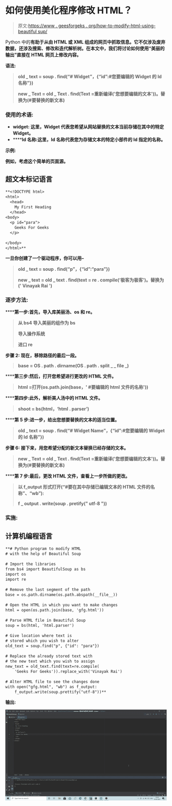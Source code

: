 # 如何使用美化程序修改 HTML？

> 原文:[https://www . geesforgeks . org/how-to-modify-html-using-beautiful sup/](https://www.geeksforgeeks.org/how-to-modify-html-using-beautifulsoup/)

Python 中的[](https://www.geeksforgeeks.org/implementing-web-scraping-python-beautiful-soup/)****有助于从由 HTML 或 XML 组成的网页中抓取信息。它不仅涉及废弃数据，还涉及搜索、修改和迭代解析树。在本文中，我们将讨论如何使用“美丽的输出”直接在 HTML 网页上修改内容。****

******语法:******

> ****old _ text = soup . find(“# Widget”，{“id”:#您要编辑的 Widget 的 Id 名称”})****
> 
>  ****new _ Text = old _ Text . find(Text =重新编译('您想要编辑的文本'))。替换为(#要替换的新文本)****

### ****使用的术语:****

*   ******widget:** 这里，Widget 代表您希望从网站替换的文本当前存储在其中的特定 Widget。****
*   ******Id 名称:**这里，Id 名称代表您为存储文本的特定小部件的 Id 指定的名称。****

******示例:******

****例如，考虑这个简单的页面源。****

## ****超文本标记语言****

```
**<!DOCTYPE html>
<html>
  <head>
    My First Heading
  </head>
<body>
  <p id="para">
    Geeks For Geeks
  </p>

</body>
</html>**
```

****一旦你创建了一个驱动程序，你可以用–****

> ****old _ text = soup . find(“p”，{“id”:“para”})****
> 
> ****new _ text = old _ text . find(text = re . compile(‘极客为极客’)。替换为(' Vinayak Rai ')****

### ****逐步方法:****

******第一步:**首先，导入库美丽汤、os 和 re。****

> ****从 bs4 导入美丽的组作为 bs****
> 
> ****导入操作系统****
> 
> ****进口 re****

******步骤 2:** 现在，移除路径的最后一段。****

> ****base = OS . path . dirname(OS . path . split _ _ file _)****

******第三步:**然后，打开您希望进行更改的 HTML 文件。****

> ****html =打开(os.path.join(base，' #要编辑的 html 文件的名称'))****

******第四步:**此外，解析美人汤中的 HTML 文件。****

> ****shoot = bs(html，‘html . parser’)****

******第 5 步:**进一步，给出您想要替换的文本的适当位置。****

> ****old _ text = soup . find(“# Widget Name”，{“id”:#您要编辑的 Widget 的 Id 名称”})****

******步骤 6:** 接下来，用您希望分配的新文本替换已经存储的文本。****

> ****new _ Text = old _ Text . find(Text =重新编译('您想要编辑的文本'))。替换为(#要替换的新文本)****

******第 7 步:**最后，更改 HTML 文件，查看上一步所做的更改。****

> ****以 f_output 形式打开(“#要在其中存储已编辑文本的 HTML 文件的名称”、“wb”):****
> 
> ****f _ output . write(soup . pretify(" utf-8 "))****

### ****实施:****

## ****计算机编程语言****

```
**# Python program to modify HTML
# with the help of Beautiful Soup

# Import the libraries 
from bs4 import BeautifulSoup as bs
import os
import re

# Remove the last segment of the path
base = os.path.dirname(os.path.abspath(__file__))

# Open the HTML in which you want to make changes
html = open(os.path.join(base, 'gfg.html'))

# Parse HTML file in Beautiful Soup
soup = bs(html, 'html.parser')

# Give location where text is 
# stored which you wish to alter
old_text = soup.find("p", {"id": "para"})

# Replace the already stored text with 
# the new text which you wish to assign
new_text = old_text.find(text=re.compile(
    'Geeks For Geeks')).replace_with('Vinayak Rai')

# Alter HTML file to see the changes done
with open("gfg.html", "wb") as f_output:
    f_output.write(soup.prettify("utf-8"))**
```

******输出:******

****![](img/b1a20b6ad85bbbce1d6500ca675edd96.png)****